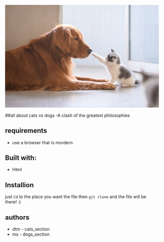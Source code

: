 
![cattouchingdog](images/catsvsdogsbanner.jpeg)

##all about cats vs dogs 
-A clash of the greatest philosophies 

## requirements
- use a browser that is mordern 

## Built with:
- Html

## Installion
just `Cd` to the place you want the file then `git clone` and the file will be there! :)

## authors 
- dtm - cats_section
- ms - dogs_section

